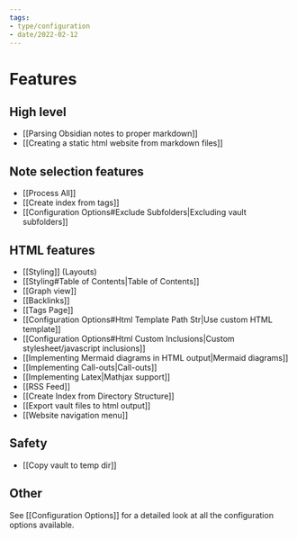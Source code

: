 ```yaml
---
tags:
- type/configuration
- date/2022-02-12
---
```


# Features
## High level
- [[Parsing Obsidian notes to proper markdown]]
- [[Creating a static html website from markdown files]]

## Note selection features
- [[Process All]]
- [[Create index from tags]]
- [[Configuration Options#Exclude Subfolders|Excluding vault subfolders]]

## HTML features
- [[Styling]] (Layouts)
- [[Styling#Table of Contents|Table of Contents]]
- [[Graph view]]
- [[Backlinks]]
- [[Tags Page]]
- [[Configuration Options#Html Template Path Str|Use custom HTML template]]
- [[Configuration Options#Html Custom Inclusions|Custom stylesheet/javascript inclusions]]
- [[Implementing Mermaid diagrams in HTML output|Mermaid diagrams]]
- [[Implementing Call-outs|Call-outs]]
- [[Implementing Latex|Mathjax support]]
- [[RSS Feed]]
- [[Create Index from Directory Structure]]
- [[Export vault files to html output]]
- [[Website navigation menu]]

## Safety
- [[Copy vault to temp dir]]

## Other
See [[Configuration Options]] for a detailed look at all the configuration options available.